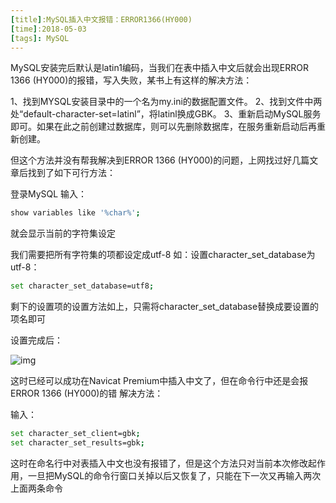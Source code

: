 ```yaml
---
[title]:MySQL插入中文报错：ERROR1366(HY000)
[time]:2018-05-03
[tags]: MySQL
---
```


MySQL安装完后默认是latin1编码，当我们在表中插入中文后就会出现ERROR 1366 (HY000)的报错，写入失败，某书上有这样的解决方法：

1、找到MYSQL安装目录中的一个名为my.ini的数据配置文件。
2、找到文件中两处“default-character-set=latinl”，将latinl换成GBK。
3、重新启动MySQL服务即可。如果在此之前创建过数据库，则可以先删除数据库，在服务重新启动后再重新创建。

但这个方法并没有帮我解决到ERROR 1366 (HY000)的问题，上网找过好几篇文章后找到了如下可行方法：

登录MySQL
输入：

```bash
show variables like '%char%';
```

就会显示当前的字符集设定

我们需要把所有字符集的项都设定成utf-8
如：设置character_set_database为utf-8：

```bash
set character_set_database=utf8;
```

剩下的设置项的设置方法如上，只需将character_set_database替换成要设置的项名即可

设置完成后：

![img](https://s3.ax1x.com/2020/12/13/rebKw6.png)

这时已经可以成功在Navicat Premium中插入中文了，但在命令行中还是会报ERROR 1366 (HY000)的错
解决方法：

输入：

```bash
set character_set_client=gbk;
set character_set_results=gbk;
```

这时在命名行中对表插入中文也没有报错了，但是这个方法只对当前本次修改起作用，一旦把MySQL的命令行窗口关掉以后又恢复了，只能在下一次又再输入两次上面两条命令